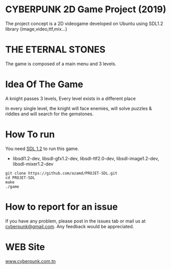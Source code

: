 # CYBERPUNK 2D Game Project (2019)

The project concept is a 2D videogame developed on Ubuntu using SDL1.2 library (image,video,ttf,mix...)

# THE ETERNAL STONES

The game is composed of a main menu and 3 levels.

# Idea Of The Game

A knight passes 3 levels, Every level exists in a different place

In every single level, the knight will face enemies, will solve puzzles & riddles and will search for the gemstones.


# How To run

You need [SDL 1.2](http://www.libsdl.org/download-1.2.php) to run this game.
- libsdl1.2-dev, libsdl-gfx1.2-dev, libsdl-ttf2.0-dev, libsdl-image1.2-dev, libsdl-mixer1.2-dev

```
git clone https://github.com/azamd/PROJET-SDL.git
cd PROJET-SDL
make
./game
```
# How to report for an issue

If you have any problem, please post in the issues tab or mail us at cyberpunk@gmail.com. Any feedback would be appreciated.

# WEB Site
www.cyberpunk.com.tn
